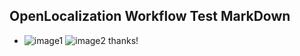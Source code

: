 ## OpenLocalization Workflow Test MarkDown
* ![image1](.\d04eada9-6a14-46d4-bce2-731d2afb89cd.PNG)   ![image2](.\150a18d0-0bdf-434a-8ee6-aadbb9c8a8a9.png) 
thanks!